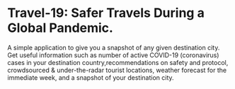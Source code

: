 # Travel-19: Safer Travels During a Global Pandemic.
A simple application to give you a snapshot of any given destination city. Get useful information such as number of active COVID-19 (coronavirus) cases in your destination country,recommendations on safety and protocol, crowdsourced & under-the-radar tourist locations, weather forecast for the immediate week, and a snapshot of your destination city.